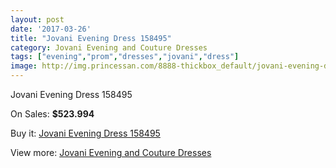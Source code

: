 ```yaml
---
layout: post
date: '2017-03-26'
title: "Jovani Evening Dress 158495"
category: Jovani Evening and Couture Dresses
tags: ["evening","prom","dresses","jovani","dress"]
image: http://img.princessan.com/8888-thickbox_default/jovani-evening-dress-158495.jpg
---
```

Jovani Evening Dress 158495

On Sales: **$523.994**
<a href="https://www.princessan.com/en/jovani-evening-and-couture-dresses/3911-jovani-evening-dress-158495.html"><amp-img layout="responsive" width="600" height="600" src="//img.princessan.com/8888-thickbox_default/jovani-evening-dress-158495.jpg" alt="Jovani Evening Dress 158495 0" /></a>
<a href="https://www.princessan.com/en/jovani-evening-and-couture-dresses/3911-jovani-evening-dress-158495.html"><amp-img layout="responsive" width="600" height="600" src="//img.princessan.com/8889-thickbox_default/jovani-evening-dress-158495.jpg" alt="Jovani Evening Dress 158495 1" /></a>

Buy it: [Jovani Evening Dress 158495](https://www.princessan.com/en/jovani-evening-and-couture-dresses/3911-jovani-evening-dress-158495.html "Jovani Evening Dress 158495")

View more: [Jovani Evening and Couture Dresses](https://www.princessan.com/en/27-jovani-evening-and-couture-dresses "Jovani Evening and Couture Dresses")